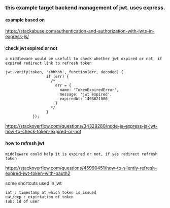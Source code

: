 ### this example target backend management of jwt. uses express.

#### example based on 

https://stackabuse.com/authentication-and-authorization-with-jwts-in-express-js/

#### check jwt expired or not

    a middleware would be usefull to check whether jwt expired or not, if expired redirect link to refresh token
    
    jwt.verify(token, 'shhhhh', function(err, decoded) {
                      if (err) {
                        /*
                          err = {
                            name: 'TokenExpiredError',
                            message: 'jwt expired',
                            expiredAt: 1408621000
                          }
                        */
                      }
                });

https://stackoverflow.com/questions/34329280/node-js-express-js-jwt-how-to-check-token-expired-or-not

#### how to refresh jwt

    middleware could help it is expired or not, if yes redirect refresh token 

https://stackoverflow.com/questions/45990451/how-to-silently-refresh-expired-jwt-token-with-oauth2


some shortcuts used in jwt

    iat : timestamp at which token is issued
    eat/exp : expirtation of token
    sub: id of user
